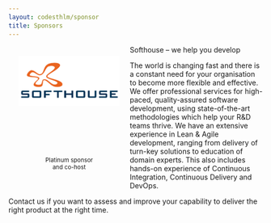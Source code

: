 ```yaml
---
layout: codesthlm/sponsor
title: Sponsors
---
```

<div style="width:200px;float:left;padding:20px">
  <div style="height:200px;position:relative;">
    <a href="http://en.softhouse.se/" target="_blank"><img style="position: absolute; top: 0;width:200px" src="/sponsors/logos/softhouse_4x2.png" /></a>
  </div>
  <div style="height:40px;text-align:center;font-size:82%;">Platinum sponsor<br/> and co-host</div>
</div>



Softhouse – we help you develop

The world is changing fast and there is a constant need for your organisation to become more flexible and effective. We offer professional services for high-paced, quality-assured software development, using state-of-the-art methodologies which help your R&D teams thrive. We have an extensive experience in Lean & Agile development, ranging from delivery of turn-key solutions to education of domain experts. This also includes hands-on experience of Continuous Integration, Continuous Delivery and DevOps.

Contact us if you want to assess and improve your capability to deliver the right product at the right time.

